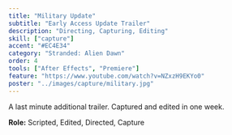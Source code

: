 ```yaml
---
title: "Military Update"
subtitle: "Early Access Update Trailer"
description: "Directing, Capturing, Editing"
skill: ["capture"]
accent: "#EC4E34"
category: "Stranded: Alien Dawn"
order: 4
tools: ["After Effects", "Premiere"]
feature: "https://www.youtube.com/watch?v=NZxzH9EKYo0"
poster: "../images/capture/military.jpg"
---
```


A last minute additional trailer. Captured and edited in one week.

**Role:** Scripted, Edited, Directed, Capture
